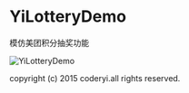 # YiLotteryDemo
模仿美团积分抽奖功能



![YiLotteryDemo](http://7u2k5i.com1.z0.glb.clouddn.com/github_YiLotteryDemo.png?imageMogr2/thumbnail/!50p) 


copyright (c) 2015 coderyi.all rights reserved.
